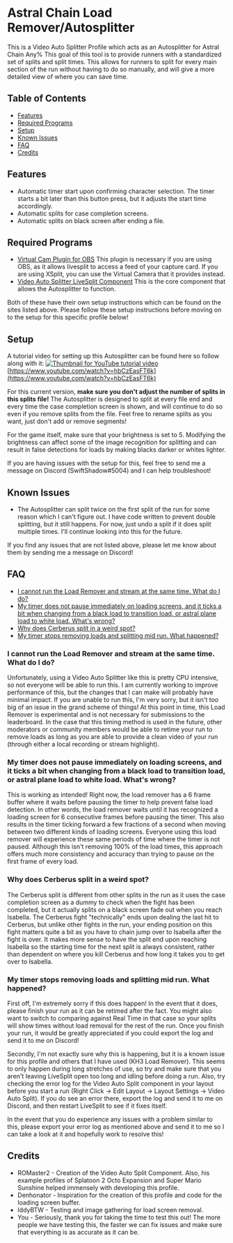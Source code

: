 # Astral Chain Load Remover/Autosplitter
This is a Video Auto Splitter Profile which acts as an Autosplitter for Astral Chain Any% This goal of this tool is to provide runners with a standardized set of splits and split times. This allows for runners to split for every main section of the run without having to do so manually, and will give a more detailed view of where you can save time.

## Table of Contents
* [Features](#features)
* [Required Programs](#programs)
* [Setup](#setup)
* [Known Issues](#issues)
* [FAQ](#faq)
* [Credits](#credits)


## Features <a name="features"></a>
* Automatic timer start upon confirming character selection. The timer starts a bit later than this button press, but it adjusts the start time accordingly.
* Automatic splits for case completion screens.
* Automatic splits on black screen after ending a file.

## Required Programs <a name="programs"></a>
- [Virtual Cam Plugin for OBS](https://obsproject.com/forum/resources/obs-virtualcam.539/) This plugin is necessary if you are using OBS, as it allows livesplit to access a feed of your capture card. If you are using XSplit, you can use the Virtual Camera that it provides instead.
- [Video Auto Splitter LiveSplit Component](https://github.com/ROMaster2/LiveSplit.VideoAutoSplit) This is the core component that allows the Autosplitter to function.  

Both of these have their own setup instructions which can be found on the sites listed above. Please follow these setup instructions before moving on to the setup for this specific profile below!  


## Setup <a name="setup"></a>  
A tutorial video for setting up this Autosplitter can be found here so follow along with it: [![Thumbnail for YouTube tutorial video](http://img.youtube.com/vi/hbCzEasFT6k/0.jpg)](http://www.youtube.com/watch?v=hbCzEasFT6k "tutorialIMG")  
[https://www.youtube.com/watch?v=hbCzEasFT6k](https://www.youtube.com/watch?v=hbCzEasFT6k)

For this current version, **make sure you don't adjust the number of splits in this splits file!** The Autosplitter is designed to split at every file end and every time the case completion screen is shown, and will continue to do so even if you remove splits from the file. Feel free to rename splits as you want, just don't add or remove segments!

For the game itself, make sure that your brightness is set to 5. Modifying the brightness can affect some of the image recognition for splitting and can result in false detections for loads by making blacks darker or whites lighter.

If you are having issues with the setup for this, feel free to send me a message on Discord (SwiftShadow#5004) and I can help troubleshoot!

## Known Issues <a name="issues"></a>
* The Autosplitter can split twice on the first split of the run for some reason which I can't figure out. I have code written to prevent double splitting, but it still happens. For now, just undo a split if it does split multiple times. I'll continue looking into this for the future.  

If you find any issues that are not listed above, please let me know about them by sending me a message on Discord!

## FAQ <a name="faq"></a>
* [I cannot run the Load Remover and stream at the same time. What do I do?](#not-running)  
* [My timer does not pause immediately on loading screens, and it ticks a bit when changing from a black load to transition load, or astral plane load to white load. What's wrong?](#loads)
* [Why does Cerberus split in a weird spot?](#cerberus)  
* [My timer stops removing loads and splitting mid run. What happened?](#crash)  

### I cannot run the Load Remover and stream at the same time. What do I do? <a name="not-running"></a>
Unfortunately, using a Video Auto Splitter like this is pretty CPU intensive, so not everyone will be able to run this. I am currently working to improve performance of this, but the changes that I can make will probably have minimal impact. If you are unable to run this, I'm very sorry, but it isn't too big of an issue in the grand scheme of things! At this point in time, this Load Remover is experimental and is not necessary for submissions to the leaderboard. In the case that this timing method is used in the future, other moderators or community members would be able to retime your run to remove loads as long as you are able to provide a clean video of your run (through either a local recording or stream highlight).

### My timer does not pause immediately on loading screens, and it ticks a bit when changing from a black load to transition load, or astral plane load to white load. What's wrong? <a name="loads"></a>
This is working as intended! Right now, the load remover has a 6 frame buffer where it waits before pausing the timer to help prevent false load detection. In other words, the load remover waits until it has recognized a loading screen for 6 consecutive frames before pausing the timer. This also results in the timer ticking forward a few fractions of a second when moving between two different kinds of loading screens. Everyone using this load remover will experience these same periods of time where the timer is not paused. Although this isn't removing 100% of the load times, this approach offers much more consistency and accuracy than trying to pause on the first frame of every load.

### Why does Cerberus split in a weird spot? <a name="cerberus"></a>
The Cerberus split is different from other splits in the run as it uses the case completion screen as a dummy to check when the fight has been completed, but it actually splits on a black screen fade out when you reach Isabella. The Cerberus fight "technically" ends upon dealing the last hit to Cerberus, but unlike other fights in the run, your ending position on this fight matters quite a bit as you have to chain jump over to Isabella after the fight is over. It makes more sense to have the split end upon reaching Isabella so the starting time for the next split is always consistent, rather than dependent on where you kill Cerberus and how long it takes you to get over to Isabella.

### My timer stops removing loads and splitting mid run. What happened? <a name="crash"></a>
First off, I'm extremely sorry if this does happen! In the event that it does, please finish your run as it can be retimed after the fact. You might also want to switch to comparing against Real Time in that case so your splits will show times without load removal for the rest of the run. Once you finish your run, it would be greatly appreciated if you could export the log and send it to me on Discord!
  
Secondly, I'm not exactly sure why this is happening, but it is a known issue for this profile and others that I have used (KH3 Load Remover). This seems to only happen during long stretches of use, so try and make sure that you aren't leaving LiveSplit open too long and idling before doing a run. Also, try checking the error log for the Video Auto Split component in your layout before you start a run (Right Click -> Edit Layout -> Layout Settings -> Video Auto Split). If you do see an error there, export the log and send it to me on Discord, and then restart LiveSplit to see if it fixes itself.  
  
In the event that you do experience any issues with a problem similar to this, please export your error log as mentioned above and send it to me so I can take a look at it and hopefully work to resolve this!

## Credits <a name="credits"></a>
* ROMaster2 - Creation of the Video Auto Split Component. Also, his example profiles of Splatoon 2 Octo Expansion and Super Mario Sunshine helped immensely with developing this profile.
* Denhonator - Inspiration for the creation of this profile and code for the loading screen buffer.
* IddyBTW - Testing and image gathering for load screen removal.
* You - Seriously, thank you for taking the time to test this out! The more people we have testing this, the faster we can fix issues and make sure that everything is as accurate as it can be.
